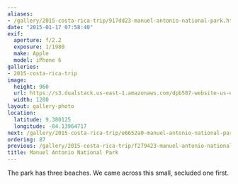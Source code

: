 ```yaml
---
aliases:
- /gallery/2015-costa-rica-trip/917dd23-manuel-antonio-national-park.html
date: "2015-01-17 07:58:40"
exif:
  aperture: f/2.2
  exposure: 1/1980
  make: Apple
  model: iPhone 6
galleries:
- 2015-costa-rica-trip
image:
  height: 960
  url: https://s3.dualstack.us-east-1.amazonaws.com/dpb587-website-us-east-1/asset/gallery/2015-costa-rica-trip/917dd23-manuel-antonio-national-park~1280.jpg
  width: 1280
layout: gallery-photo
location:
  latitude: 9.380125
  longitude: -84.13964717
next: /gallery/2015-costa-rica-trip/e6652a0-manuel-antonio-national-park
ordering: 87
previous: /gallery/2015-costa-rica-trip/f279423-manuel-antonio-national-park
title: Manuel Antonio National Park
---
```


The park has three beaches. We came across this small, secluded one first.
